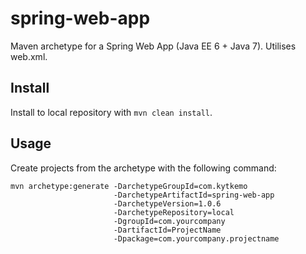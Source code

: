 # spring-web-app

Maven archetype for a Spring Web App (Java EE 6 + Java 7). Utilises web.xml.

## Install

Install to local repository with `mvn clean install`.

## Usage

Create projects from the archetype with the following command:

    mvn archetype:generate -DarchetypeGroupId=com.kytkemo
                           -DarchetypeArtifactId=spring-web-app
                           -DarchetypeVersion=1.0.6
                           -DarchetypeRepository=local
                           -DgroupId=com.yourcompany 
                           -DartifactId=ProjectName
                           -Dpackage=com.yourcompany.projectname
